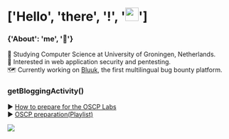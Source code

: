 # ['Hello', 'there', '!', '<img src="https://raw.githubusercontent.com/MartinHeinz/MartinHeinz/master/wave.gif" width="30px">'] 
<!--
**joswha/joswha** is a ✨ _special_ ✨ repository because its `README.md` (this file) appears on your GitHub profile.

Here are some ideas to get you started:

-  I’m currently working on ...
- 🌱 I’m currently learning ...
- 👯 I’m looking to collaborate on ...
- 🤔 I’m looking for help with ...
- 💬 Ask me about ...
- 📫 How to reach me: ...
- 😄 Pronouns: ...
- ⚡ Fun fact: ...
-->


### {'About': 'me', '🎯'}
🔭 Studying Computer Science at University of Groningen, Netherlands. </br>
🌱 Interested in web application security and pentesting. </br>
🗺 Currently working on [Bluuk](https://bluuk.io), the first multilingual bug bounty platform.

### getBloggingActivity()
▶️ [How to prepare for the OSCP Labs](https://www.youtube.com/watch?v=6f3WI2tzD5o)</br>
▶️ [OSCP preparation(Playlist)](https://www.youtube.com/watch?v=Pq_cubtYwtc&list=PLyYdqUk5IYinNw2az93VIDwob7GYvKVS4)

![](https://github.com/joswha/joswha/blob/master/samurai.gif)
